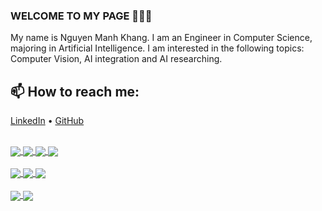 ### WELCOME TO MY PAGE 👋👋👋
My name is Nguyen Manh Khang. I am an Engineer in Computer Science, majoring in Artificial Intelligence. I am interested in the following topics: Computer Vision, AI integration and AI researching.<br>
## 📫 How to reach me: 
[LinkedIn](www.linkedin.com/in/khang1003) 
•
[GitHub](https://github.com/nguyenbim/)

</br>


<!--![Khang's github stats](https://github-readme-stats-git-masterrstaa-rickstaa.vercel.app/api?username=nguyenbim&show_icons=true&theme=tokyonight&hide=contribs,prs,issues)-->

   
<a href="https://github.com/nguyenbim/Colorization-and-Style-Transfer/">
  <!-- Change the `github-readme-stats.anuraghazra1.vercel.app` to `github-readme-stats.vercel.app`  -->
  <img align="center" src="https://github-readme-stats.anuraghazra1.vercel.app/api/pin/?username=nguyenbim&repo=Colorization-and-Style-Transfer&theme=merko" />
</a>

<a href="https://github.com/nguyenbim/Depth-Estimation-For-Colonoscopy">
  <!-- Change the `github-readme-stats.anuraghazra1.vercel.app` to `github-readme-stats.vercel.app`  -->
  <img align="center" src="https://github-readme-stats.anuraghazra1.vercel.app/api/pin/?username=nguyenbim&repo=Depth-Estimation-For-Colonoscopy&theme=gruvbox" />
</a>    

<a href="https://github.com/nguyenbim/Annual_power_consumption_forecasting">
  <!-- Change the `github-readme-stats.anuraghazra1.vercel.app` to `github-readme-stats.vercel.app`  -->
  <img align="center" src="https://github-readme-stats.anuraghazra1.vercel.app/api/pin/?username=nguyenbim&repo=Annual_power_consumption_forecasting&theme=cobalt" />
</a>
<a href="https://github.com/nguyenbim/yolov8_postprocess_for_cut_model/">
  <!-- Change the `github-readme-stats.anuraghazra1.vercel.app` to `github-readme-stats.vercel.app`  -->
  <img align="center" src="https://github-readme-stats.anuraghazra1.vercel.app/api/pin/?username=nguyenbim&repo=yolov8_postprocess_for_cut_model&theme=onedark" />
</a>
</br>
</br>

<a href="https://github.com/nguyenbim/InceptionTime">
  <!-- Change the `github-readme-stats.anuraghazra1.vercel.app` to `github-readme-stats.vercel.app`  -->
  <img align="center" src="https://github-readme-stats.anuraghazra1.vercel.app/api/pin/?username=nguyenbim&repo=InceptionTime&theme=cobalt" />
</a>

<a href="https://github.com/nguyenbim/MIPS-SIMPLE-CALCULATOR/">
  <!-- Change the `github-readme-stats.anuraghazra1.vercel.app` to `github-readme-stats.vercel.app`  -->
  <img align="center" src="https://github-readme-stats.anuraghazra1.vercel.app/api/pin/?username=nguyenbim&repo=MIPS-SIMPLE-CALCULATOR&theme=radical" />
</a> 
<a href="https://github.com/nguyenbim/dl-4-tsc/">
  <!-- Change the `github-readme-stats.anuraghazra1.vercel.app` to `github-readme-stats.vercel.app`  -->
  <img align="center" src="https://github-readme-stats.anuraghazra1.vercel.app/api/pin/?username=nguyenbim&repo=dl-4-tsc&theme=synthwave" />
</a> 
</br>
</br>


<a href="https://github.com//monstertau/money-thrower/">
  <!-- Change the `github-readme-stats.anuraghazra1.vercel.app` to `github-readme-stats.vercel.app`  -->
  <img align="center" src="https://github-readme-stats.anuraghazra1.vercel.app/api/pin/?username=monstertau&repo=money-thrower&theme=onedark" />
</a> 
<a href="https://github.com/khoapham2801/WebProgrammingIT4552E/">
  <!-- Change the `github-readme-stats.anuraghazra1.vercel.app` to `github-readme-stats.vercel.app`  -->
  <img align="center" src="https://github-readme-stats.anuraghazra1.vercel.app/api/pin/?username=khoapham2801&repo=WebProgrammingIT4552E&theme=dark" />
</a>

</br>
</br>






